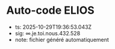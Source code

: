 # Auto-code ELIOS
- ts: 2025-10-29T19:36:53.043Z
- sig: ∞.je.toi.nous.432.528
- note: fichier généré automatiquement